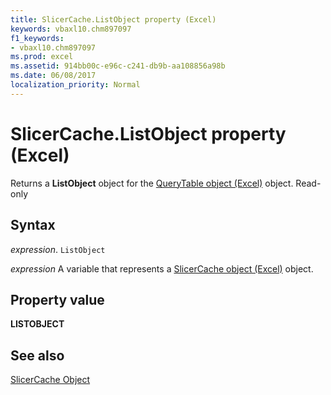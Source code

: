 ```yaml
---
title: SlicerCache.ListObject property (Excel)
keywords: vbaxl10.chm897097
f1_keywords:
- vbaxl10.chm897097
ms.prod: excel
ms.assetid: 914bb00c-e96c-c241-db9b-aa108856a98b
ms.date: 06/08/2017
localization_priority: Normal
---
```



# SlicerCache.ListObject property (Excel)

Returns a  **ListObject** object for the [QueryTable object (Excel)](Excel.QueryTable.md) object. Read-only


## Syntax

_expression_. `ListObject`

_expression_ A variable that represents a [SlicerCache object (Excel)](Excel.SlicerCache.md) object.


## Property value

 **LISTOBJECT**


## See also


[SlicerCache Object](Excel.SlicerCache.md)

